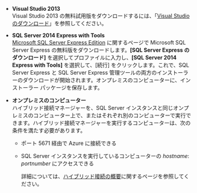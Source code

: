 
* **Visual Studio 2013**<br/>Visual Studio 2013 の無料試用版をダウンロードするには、「[Visual Studio のダウンロード](http://www.visualstudio.com/downloads/download-visual-studio-vs)」を参照してください。 
* **SQL Server 2014 Express with Tools** <br/>[Microsoft SQL Server Express Edition](http://www.microsoft.com/ja-jp/server-cloud/Products/sql-server-editions/sql-server-express.aspx) に関するページで Microsoft SQL Server Express の無料版をダウンロードします。**[SQL Server Express のダウンロード]** を選択してプロファイルに入力し、**[SQL Server 2014 Express with Tools]** を選択して、[続行] をクリックします。これで、SQL Server Express と SQL Server Express 管理ツールの両方のインストーラーのダウンロードが開始されます。オンプレミスのコンピューターに、インストーラー パッケージを保存します。
* **オンプレミスのコンピューター** <br/>ハイブリッド接続マネージャーを、SQL Server インスタンスと同じオンプレミスのコンピューター上で、またはそれぞれ別のコンピューターで実行できます。ハイブリッド接続マネージャーを実行するコンピューターは、次の条件を満たす必要があります。
  
  * ポート 5671 経由で Azure に接続できる
  * SQL Server インスタンスを実行しているコンピューターの *hostname*: *portnumber* にアクセスできる  
    
    詳細については、[ハイブリッド接続の概要](../articles/biztalk-services/integration-hybrid-connection-overview.md)に関するページを参照してください。

<!---HONumber=Oct15_HO3-->